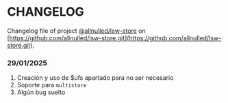 # CHANGELOG

Changelog file of project [@allnulled/lsw-store](https://github.com/allnulled/lsw-store.git) on [https://github.com/allnulled/lsw-store.git](https://github.com/allnulled/lsw-store.git).

### 29/01/2025

1. Creación y uso de $ufs apartado para no ser necesario
2. Soporte para `multistore`
3. Algún bug suelto